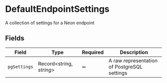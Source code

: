 # DefaultEndpointSettings

A collection of settings for a Neon endpoint


## Fields

| Field                                       | Type                                        | Required                                    | Description                                 |
| ------------------------------------------- | ------------------------------------------- | ------------------------------------------- | ------------------------------------------- |
| `pgSettings`                                | Record<string, *string*>                    | :heavy_minus_sign:                          | A raw representation of PostgreSQL settings |
